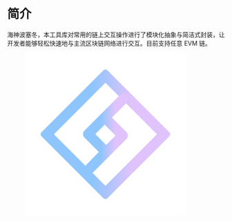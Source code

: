 # 简介

海神波塞冬，本工具库对常用的链上交互操作进行了模块化抽象与简洁式封装，让开发者能够轻松快速地与主流区块链网络进行交互。目前支持任意 EVM 链。

<figure><img src=".gitbook/assets/1024x1024.png" alt="" width="375"><figcaption></figcaption></figure>
